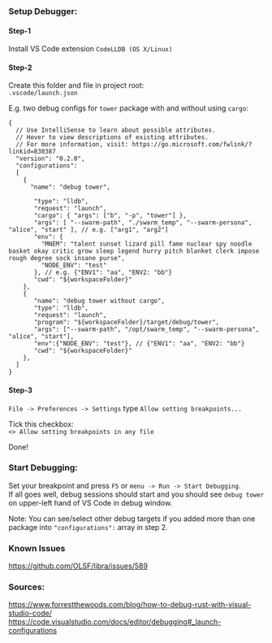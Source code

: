 
### Setup Debugger:

#### Step-1 
Install VS Code extension `CodeLLDB (OS X/Linux)`

#### Step-2

Create this folder and file in project root:  
`.vscode/launch.json` 

E.g. two debug configs for `tower` package with and without using `cargo`:  
```
{
  // Use IntelliSense to learn about possible attributes.
  // Hover to view descriptions of existing attributes.
  // For more information, visit: https://go.microsoft.com/fwlink/?linkid=830387
  "version": "0.2.0",
  "configurations": 
  [
    {
      "name": "debug tower",
       
       "type": "lldb",
       "request": "launch",
       "cargo": { "args": ["b", "-p", "tower"] },
       "args": [ "--swarm-path", "./swarm_temp", "--swarm-persona", "alice", "start" ], // e.g. ["arg1", "arg2"]
       "env": {
         "MNEM": "talent sunset lizard pill fame nuclear spy noodle basket okay critic grow sleep legend hurry pitch blanket clerk impose rough degree sock insane purse",
         "NODE_ENV": "test"
       }, // e.g. {"ENV1": "aa", "ENV2: "bb"}
       "cwd": "${workspaceFolder}"
    }, 
    {  
       "name": "debug tower without cargo",
       "type": "lldb",
       "request": "launch",
       "program": "${workspaceFolder}/target/debug/tower",
       "args": ["--swarm-path", "/opt/swarm_temp", "--swarm-persona", "alice", "start"],
       "env":{"NODE_ENV": "test"}, // {"ENV1": "aa", "ENV2: "bb"}
       "cwd": "${workspaceFolder}"
    },
  ]
}
```

#### Step-3
`File -> Preferences -> Settings` type `Allow setting breakpoints...`

Tick this checkbox:  
`<> Allow setting breakpoints in any file`

Done!

### Start Debugging:  
Set your breakpoint and press `F5` or `menu -> Run -> Start Debugging`.   
If all goes well, debug sessions should start and you should see `debug tower` on upper-left hand of VS Code in debug window.  

Note: You can see/select other debug targets if you added more than one package into `"configurations":` array in step 2.  

### Known Issues
https://github.com/OLSF/libra/issues/589

### Sources:   
https://www.forrestthewoods.com/blog/how-to-debug-rust-with-visual-studio-code/  
https://code.visualstudio.com/docs/editor/debugging#_launch-configurations
